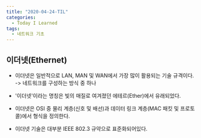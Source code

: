 ```yaml
---
title: "2020-04-24-TIL"
categories:
  - Today I Learned
tags:
  - 네트워크 기초
---
```


이더넷(Ethernet)
---
- 이더넷은 일반적으로 LAN, MAN 및 WAN에서 가장 많이 활용되는 기술 규격이다. -> 네트워크를 구성하는 방식 중 하나
- '이더넷'이라는 명칭은 빛의 매질로 여겨졌던 에테르(Ether)에서 유래되었다.
- 이더넷은 OSI 중 물리 계층(신호 및 배선)과 데이터 링크 계층(MAC 패킷 및 프로토콜)에서 형식을 정의한다.

- 이더넷 기술은 대부분 IEEE 802.3 규약으로 표준화되어있다.
